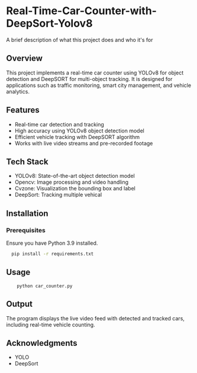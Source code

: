 
# Real-Time-Car-Counter-with-DeepSort-Yolov8

A brief description of what this project does and who it's for

## Overview
This project implements a real-time car counter using YOLOv8 for object detection and DeepSORT for multi-object tracking. It is designed for applications such as traffic monitoring, smart city management, and vehicle analytics.


## Features
- Real-time car detection and tracking
- High accuracy using YOLOv8 object detection model
- Efficient vehicle tracking with DeepSORT algorithm
- Works with live video streams and pre-recorded footage


## Tech Stack
- YOLOv8: State-of-the-art object detection model
- Opencv: Image processing and video handling
- Cvzone: Visualization the bounding box and label
- DeepSort: Tracking multiple vehical




## Installation

### Prerequisites
Ensure you have Python 3.9 installed.

```bash
  pip install -r requirements.txt
```

    
## Usage

```
    python car_counter.py
```

## Output
The program displays the live video feed with detected and tracked cars, including real-time vehicle counting.

## Acknowledgments
- YOLO
- DeepSort